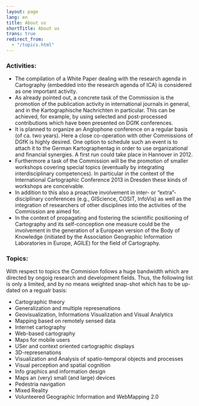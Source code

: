 ```yaml
---
layout: page
lang: en
title: About us
shortTitle: About us
trans: true
redirect_from:
  - "/topics.html"
---
```

### Activities:
- The compilation of a White Paper dealing with the research agenda in Cartography (embedded into the research agenda of ICA) is considered as one important activity.
- As already pointed out, a concrete task of the Commission is the promotion of the publication activity in international journals in general, and in the Kartographische Nachrichten in particular. This can be achieved, for example, by using selected and post-processed contributions which have been presented on DGfK conferences.
- It is planned to organize an Anglophone conference on a regular basis (of ca. two years). Here a close co-operation with other Commissions of DGfK is highly desired. One option to schedule such an event is to attach it to the German Kartographentag in order to use organizational and financial synergies. A first run could take place in Hannover in 2012.
- Furthermore a task of the Commission will be the promotion of smaller workshops covering special topics (eventually by integrating interdisciplinary competences). In particular in the context of the International Cartographic Conference 2013 in Dresden these kinds of workshops are conceivable.
- In addition to this also a proactive involvement in inter- or &ldquo;extra&rdquo;-disciplinary conferences (e.g., GIScience, COSIT, InfoVis) as well as the integration of researchers of other disciplines into the activities of the Commission are aimed for.
- In the context of propagating and fostering the scientific positioning of Cartography and its self-conception one measure could be the involvement in the generation of a European version of the Body of Knowledge (initiated by the Association Geographic Information Laboratories in Europe, AGILE) for the field of Cartography.

### Topics:
With respect to topics the Commision follows a huge bandwidth which are
directed by ongoig research and development fields. Thus, the following
list is only a limited, and by no means weighted snap-shot which has to
be up-dated on a regualr basis:

- Cartographic theory
- Generalization and multiple represenations
- Geovisualization, Informations Visualization and Visual Analytics
- Mapping based on remotely sensed data
- Internet cartography
- Web-based cartography 
- Maps for mobile users
- USer and context oriented cartographic displays 
- 3D-represenations
- Visualization and Analysis of spatio-temporal objects and processes 
- Visual perception and spatial cognition
- Info graphics and information&nbsp;design
- Maps an (very) small (and large) devices
- Pedestria navigation
- Mixed Reality 
- Volunteered Geographic Information and WebMapping 2.0